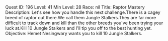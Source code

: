 Quest ID: 196
Level: 41
Min Level: 28
Race: nil
Title: Raptor Mastery
Description: Let's see how you handle this next challenge.There is a cagey breed of raptor out there.We call them Jungle Stalkers.They are far more difficult to track down and kill than the other breeds you've been trying your luck at.Kill 10 Jungle Stalkers and I'll tip you off to the best hunting yet.
Objective: Hemet Nesingwary wants you to kill 10 Jungle Stalkers.
